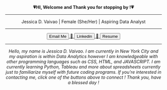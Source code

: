 <div align="center">
<b>💗HI, Welcome and Thank you for stopping by !💗</b>
<div align="center"><hr>
Jessica D. Vaivao | Female (She/Her) | Aspiring Data Analyst
<hr>
<a href="mailto:JESSICAVAIVAO2002@GMAIL.COM?subject=Hello%20World&body=This%20is%20the%20body%20of%20the%20email.">
  <button>Email Me</button> 🌸
</a>
  <a href="https://www.linkedin.com/in/jessica-vaivao-8a0b07236/">
  <button>Linkedin</button> 🌸
</a>
<a href="https://example.com">
  <button>Resume</button> 
</a>
 <hr>
<i>Hello, my name is Jessica D. Vaivao. I am currently in New York City and my aspiration is within Data Analytics however I am knowledgeable with other programming languages such as CSS, HTML, and JAVASCRIPT. 
  I am currently learning Python, Tableau and more about spreadsheets currently just to familiarize myself with future coding programs. 
  If you're interested in contacting me, click one of the buttons above to connect ! Thank you, have a blessed day !
